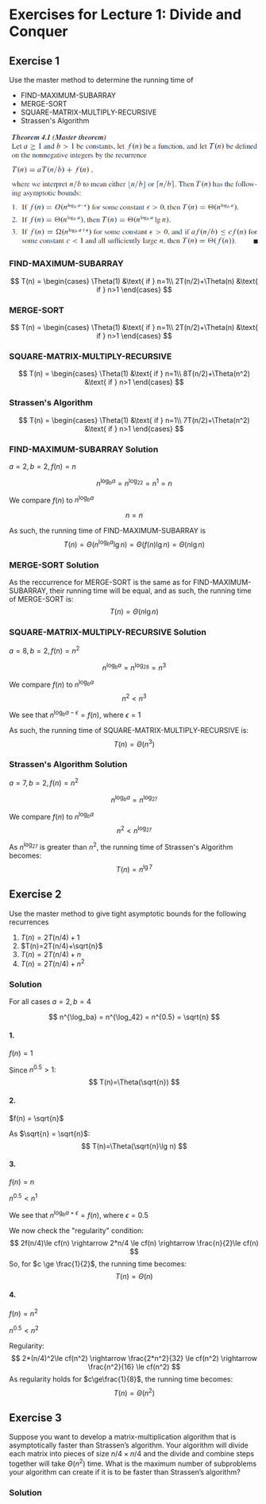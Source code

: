 # Exercises for Lecture 1: Divide and Conquer

## Exercise 1

Use the master method to determine the running time of

* FIND-MAXIMUM-SUBARRAY
* MERGE-SORT
* SQUARE-MATRIX-MULTIPLY-RECURSIVE
* Strassen's Algorithm

![Master Theorem](master_theorem.png)

### FIND-MAXIMUM-SUBARRAY

$$
T(n) = \begin{cases}
\Theta(1) &\text{ if } n=1\\
2T(n/2)+\Theta(n) &\text{ if } n>1
\end{cases}
$$

### MERGE-SORT

$$
T(n) = \begin{cases}
\Theta(1) &\text{ if } n=1\\
2T(n/2)+\Theta(n) &\text{ if } n>1
\end{cases}
$$

### SQUARE-MATRIX-MULTIPLY-RECURSIVE

$$
T(n) = \begin{cases}
\Theta(1) &\text{ if } n=1\\
8T(n/2)+\Theta(n^2) &\text{ if } n>1
\end{cases}
$$

### Strassen's Algorithm

$$
T(n) = \begin{cases}
\Theta(1) &\text{ if } n=1\\
7T(n/2)+\Theta(n^2) &\text{ if } n>1
\end{cases}
$$

### FIND-MAXIMUM-SUBARRAY Solution

$a=2, b=2, f(n)=n$

$$
n^{\log_ba}=n^{\log_22}=n^1=n
$$

We compare $f(n)$ to $n^{\log_ba}$

$$
n = n
$$

As such, the running time of FIND-MAXIMUM-SUBARRAY is
$$
T(n)=\Theta(n^{\log_ba}\lg n)=\Theta(f(n)\lg n)=\Theta(n\lg n)
$$

### MERGE-SORT Solution

As the reccurrence for MERGE-SORT is the same as for FIND-MAXIMUM-SUBARRAY, their running time will be equal, and as such, the running time of MERGE-SORT is:
$$
T(n)=\Theta(n\lg n)
$$

### SQUARE-MATRIX-MULTIPLY-RECURSIVE Solution
$a=8, b=2, f(n)=n^2$

$$
n^{\log_ba}=n^{\log_28}=n^3
$$

We compare $f(n)$ to $n^{\log_ba}$
$$
n^2 < n^3
$$

We see that $n^{\log_ba-\epsilon} = f(n)$, where $\epsilon=1$

As such, the running time of SQUARE-MATRIX-MULTIPLY-RECURSIVE is:
$$
T(n)=\Theta(n^3)
$$

### Strassen's Algorithm Solution
$a=7, b=2, f(n)=n^2$

$$
n^{\log_ba}=n^{\log_27}
$$

We compare $f(n)$ to $n^{\log_ba}$
$$
n^2 < n^{\log_27}
$$

As $n^{\log_27}$ is greater than $n^2$, the running time of Strassen's Algorithm becomes:
$$
T(n)=n^{\lg7}
$$

## Exercise 2

Use the master method to give tight asymptotic bounds for the following recurrences

1. $T(n)=2T(n/4)+1$
2. $T(n)=2T(n/4)+\sqrt{n}$
3. $T(n)=2T(n/4)+n$
4. $T(n)=2T(n/4)+n^2$

### Solution

For all cases $a=2, b=4$

$$
n^{\log_ba} = n^{\log_42} = n^{0.5} = \sqrt{n}
$$

#### 1.

$f(n)=1$

Since $n^{0.5} > 1$:
$$
T(n)=\Theta(\sqrt{n})
$$

#### 2.

$f(n) = \sqrt{n}$

As $\sqrt{n} = \sqrt{n}$:
$$
T(n)=\Theta(\sqrt{n}\lg n)
$$

#### 3.

$f(n) = n$

$n^{0.5} < n^1$

We see that $n^{\log_ba+\epsilon} = f(n)$, where $\epsilon=0.5$

We now check the "regularity" condition:
$$
2f(n/4)\le cf(n) \rightarrow 2*n/4 \le cf(n) \rightarrow \frac{n}{2}\le cf(n)
$$
So, for $c \ge \frac{1}{2}$, the running time becomes:
$$
T(n)=\Theta(n)
$$

#### 4.

$f(n) = n^2$

$n^{0.5} < n^2$

Regularity:
$$
2*(n/4)^2\le cf(n^2) \rightarrow \frac{2*n^2}{32} \le cf(n^2) \rightarrow \frac{n^2}{16} \le cf(n^2)
$$
As regularity holds for $c\ge\frac{1}{8}$, the running time becomes:
$$
T(n)=\Theta(n^2)
$$

## Exercise 3

Suppose you want to develop a matrix-multiplication algorithm that is asymptotically faster than Strassen’s algorithm. Your algorithm will divide each matrix into pieces of size $n/4 \times n/4$ and the divide and combine steps together will take $\Theta(n^2)$ time. What is the maximum number of subproblems your algorithm can create if it is to be faster than Strassen’s algorithm?

### Solution

